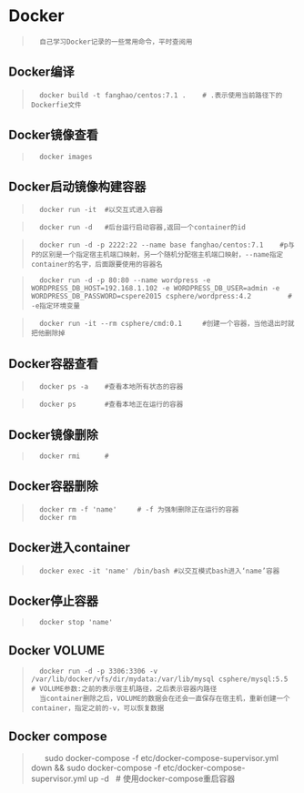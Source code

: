 # Docker
>       自己学习Docker记录的一些常用命令，平时查阅用

## Docker编译
>       docker build -t fanghao/centos:7.1 .    # .表示使用当前路径下的Dockerfie文件

## Docker镜像查看

>       docker images

## Docker启动镜像构建容器

>       docker run -it  #以交互式进入容器

>       docker run -d   #后台运行启动容器,返回一个container的id

>       docker run -d -p 2222:22 --name base fanghao/centos:7.1    #p与P的区别是一个指定宿主机端口映射，另一个随机分配宿主机端口映射，--name指定container的名字，后面跟要使用的容器名

>       docker run -d -p 80:80 --name wordpress -e WORDPRESS_DB_HOST=192.168.1.102 -e WORDPRESS_DB_USER=admin -e WORDPRESS_DB_PASSWORD=cspere2015 csphere/wordpress:4.2         # -e指定环境变量

>       docker run -it --rm csphere/cmd:0.1     #创建一个容器，当他退出时就把他删除掉
## Docker容器查看

>       docker ps -a    #查看本地所有状态的容器

>       docker ps       #查看本地正在运行的容器

## Docker镜像删除

>       docker rmi      #


## Docker容器删除

>       docker rm -f 'name'     # -f 为强制删除正在运行的容器
>       docker rm 

## Docker进入container

>       docker exec -it 'name' /bin/bash #以交互模式bash进入‘name’容器

## Docker停止容器

>       docker stop 'name'

## Docker VOLUME

>       docker run -d -p 3306:3306 -v /var/lib/docker/vfs/dir/mydata:/var/lib/mysql csphere/mysql:5.5   # VOLUME参数:之前的表示宿主机路径，之后表示容器内路径
>       当container删除之后，VOLUME的数据会在还会一直保存在宿主机，重新创建一个container，指定之前的-v，可以恢复数据

## Docker compose

>       sudo docker-compose -f etc/docker-compose-supervisor.yml down && sudo docker-compose -f etc/docker-compose-supervisor.yml up -d   # 使用docker-compose重启容器
